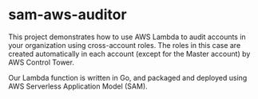 # sam-aws-auditor
This project demonstrates how to use AWS Lambda to audit accounts in your organization using cross-account roles. The roles in this case are created automatically in each account (except for the Master account) by AWS Control Tower.

Our Lambda function is written in Go, and packaged and deployed using AWS Serverless Application Model (SAM).